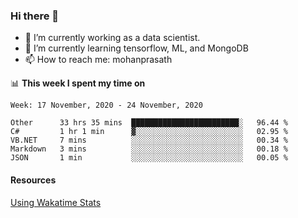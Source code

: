 ### Hi there 👋

- 🔭 I’m currently working as a data scientist.
- 🌱 I’m currently learning tensorflow, ML, and MongoDB
- 📫 How to reach me: mohanprasath

📊 **This week I spent my time on**
<!--START_SECTION:waka-->
```text
Week: 17 November, 2020 - 24 November, 2020

Other      33 hrs 35 mins  ████████████████████████░   96.44 % 
C#         1 hr 1 min      ▓░░░░░░░░░░░░░░░░░░░░░░░░   02.95 % 
VB.NET     7 mins          ░░░░░░░░░░░░░░░░░░░░░░░░░   00.34 % 
Markdown   3 mins          ░░░░░░░░░░░░░░░░░░░░░░░░░   00.18 % 
JSON       1 min           ░░░░░░░░░░░░░░░░░░░░░░░░░   00.05 % 
```
<!--END_SECTION:waka-->

#### Resources
[Using Wakatime Stats](https://github.com/marketplace/actions/waka-readme)

